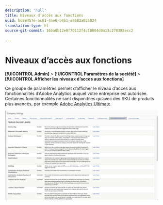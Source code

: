 ```yaml
---
description: 'null'
title: Niveaux d’accès aux fonctions
uuid: bd8e457e-ac81-4ae6-b4b1-ae582a025024
translation-type: ht
source-git-commit: 16ba0b12e0f70112f4c10804d0a13c278388ecc2

---
```



# Niveaux d’accès aux fonctions

**[!UICONTROL Admin]** > **[!UICONTROL Paramètres de la société]** > **[!UICONTROL Afficher les niveaux d’accès aux fonctions]**

Ce groupe de paramètres permet d’afficher le niveau d’accès aux fonctionnalités d’Adobe Analytics auquel votre entreprise est autorisée. Certaines fonctionnalités ne sont disponibles qu’avec des SKU de produits plus avancés, par exemple [Adobe Analytics Ultimate](https://www.adobe.com/fr/analytics/compare-adobe-analytics-packages.html).

![](assets/feature-access-levels.png)

